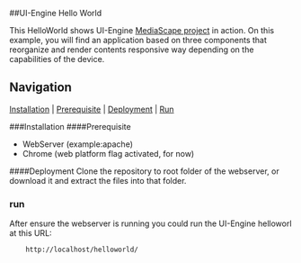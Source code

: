 ##UI-Engine Hello World

This HelloWorld shows UI-Engine [MediaScape project](http://mediascapeproject.eu/) in action. On this example,
you will find an application based on three components that reorganize and render contents responsive way depending on the capabilities of the device.

## Navigation
[Installation][] | [Prerequisite][] | [Deployment][]  | [Run][]

###Installation
####Prerequisite
* WebServer (example:apache)
* Chrome (web platform flag activated, for now)

####Deployment
Clone the repository to root folder of the webserver, or download it and extract the files into that folder.

### run
After ensure the webserver is running you could run the UI-Engine helloworl at this URL:
```
    http://localhost/helloworld/
```


[Installation]: #installation
[Prerequisite]: #prerequisite
[Deployment]: #deployment
[Run]: #run
